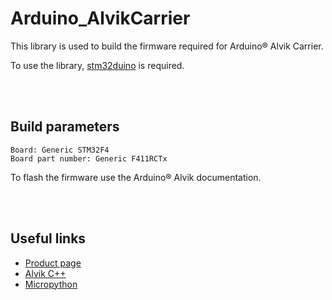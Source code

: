 # Arduino_AlvikCarrier


This library is used to build the firmware required for Arduino® Alvik Carrier.

To use the library, [stm32duino](https://github.com/stm32duino/Arduino_Core_STM32) is required.

<br>
<br>

## Build parameters
```
Board: Generic STM32F4
Board part number: Generic F411RCTx
```

To flash the firmware use the Arduino® Alvik documentation.

<br>
<br>

## Useful links
- [Product page](https://store.arduino.cc/pages/alvik)
- [Alvik C++](https://github.com/arduino-libraries/Arduino_Alvik)
- [Micropython](https://github.com/arduino/arduino-alvik-mpy)